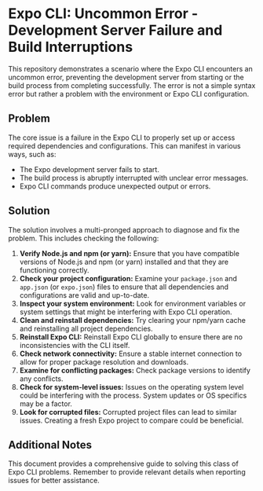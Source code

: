 # Expo CLI: Uncommon Error - Development Server Failure and Build Interruptions

This repository demonstrates a scenario where the Expo CLI encounters an uncommon error, preventing the development server from starting or the build process from completing successfully.  The error is not a simple syntax error but rather a problem with the environment or Expo CLI configuration.

## Problem

The core issue is a failure in the Expo CLI to properly set up or access required dependencies and configurations.  This can manifest in various ways, such as:

*   The Expo development server fails to start.
*   The build process is abruptly interrupted with unclear error messages.
*   Expo CLI commands produce unexpected output or errors.

## Solution

The solution involves a multi-pronged approach to diagnose and fix the problem. This includes checking the following:

1.  **Verify Node.js and npm (or yarn):** Ensure that you have compatible versions of Node.js and npm (or yarn) installed and that they are functioning correctly.
2.  **Check your project configuration:** Examine your `package.json` and `app.json` (or `expo.json`) files to ensure that all dependencies and configurations are valid and up-to-date.
3.  **Inspect your system environment:** Look for environment variables or system settings that might be interfering with Expo CLI operation.
4.  **Clean and reinstall dependencies:** Try clearing your npm/yarn cache and reinstalling all project dependencies.
5.  **Reinstall Expo CLI:**  Reinstall Expo CLI globally to ensure there are no inconsistencies with the CLI itself.
6.  **Check network connectivity:** Ensure a stable internet connection to allow for proper package resolution and downloads.
7.  **Examine for conflicting packages:** Check package versions to identify any conflicts.
8.  **Check for system-level issues:** Issues on the operating system level could be interfering with the process. System updates or OS specifics may be a factor.
9.  **Look for corrupted files:** Corrupted project files can lead to similar issues. Creating a fresh Expo project to compare could be beneficial.

## Additional Notes

This document provides a comprehensive guide to solving this class of Expo CLI problems. Remember to provide relevant details when reporting issues for better assistance.